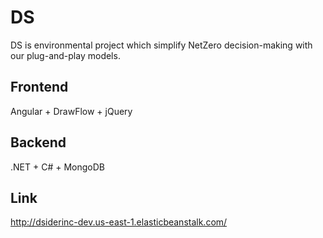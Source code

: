# DS

DS is environmental project which simplify NetZero decision-making with our plug-and-play models.

## Frontend

Angular + DrawFlow + jQuery

## Backend

.NET + C# + MongoDB

## Link

http://dsiderinc-dev.us-east-1.elasticbeanstalk.com/
